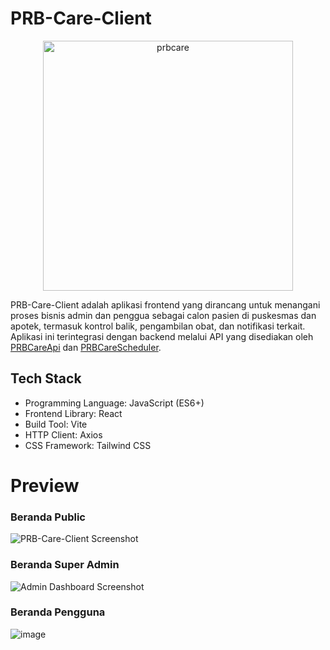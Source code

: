# PRB-Care-Client
<p align="center">
<img src="https://github.com/user-attachments/assets/50eea6b6-e922-4dda-a036-3fbf1704458d" alt="prbcare" width="400">
</p>

PRB-Care-Client adalah aplikasi frontend yang dirancang untuk menangani proses bisnis admin dan penggua sebagai calon pasien di puskesmas dan apotek, termasuk kontrol balik, pengambilan obat, dan notifikasi terkait. Aplikasi ini terintegrasi dengan backend melalui API yang disediakan oleh [PRBCareApi](https://github.com/ScrKiddie/PRBCareApi) dan [PRBCareScheduler](https://github.com/ScrKiddie/PRBCareScheduler).
## Tech Stack
* Programming Language: JavaScript (ES6+)
* Frontend Library: React
* Build Tool: Vite
* HTTP Client: Axios
* CSS Framework: Tailwind CSS

# Preview
### Beranda Public 
![PRB-Care-Client Screenshot](https://github.com/user-attachments/assets/aa20333a-5a8b-4d1e-9489-ff4a3fa7d216)
### Beranda Super Admin 
![Admin Dashboard Screenshot](https://github.com/user-attachments/assets/9c866446-1047-4f31-bae5-8d054717e1a7)
### Beranda Pengguna
![image](https://github.com/user-attachments/assets/88679d88-3d41-4e22-8934-fe0210a6bcde)
